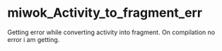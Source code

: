 # miwok_Activity_to_fragment_err
Getting error while converting activity into fragment. On compilation no error i am getting.
